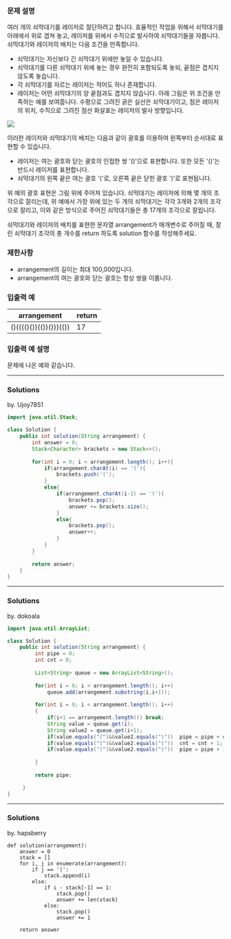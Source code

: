 ### 문제 설명
여러 개의 쇠막대기를 레이저로 절단하려고 합니다. 효율적인 작업을 위해서 쇠막대기를 아래에서 위로 겹쳐 놓고, 레이저를 위에서 수직으로 발사하여 쇠막대기들을 자릅니다. 쇠막대기와 레이저의 배치는 다음 조건을 만족합니다.

- 쇠막대기는 자신보다 긴 쇠막대기 위에만 놓일 수 있습니다.
- 쇠막대기를 다른 쇠막대기 위에 놓는 경우 완전히 포함되도록 놓되, 끝점은 겹치지 않도록 놓습니다.
- 각 쇠막대기를 자르는 레이저는 적어도 하나 존재합니다.
- 레이저는 어떤 쇠막대기의 양 끝점과도 겹치지 않습니다.
아래 그림은 위 조건을 만족하는 예를 보여줍니다. 수평으로 그려진 굵은 실선은 쇠막대기이고, 점은 레이저의 위치, 수직으로 그려진 점선 화살표는 레이저의 발사 방향입니다.

![](https://grepp-programmers.s3.amazonaws.com/files/ybm/dbd166625b/d3ae656b-bb7b-421c-9f74-fa9ea800b860.png)

이러한 레이저와 쇠막대기의 배치는 다음과 같이 괄호를 이용하여 왼쪽부터 순서대로 표현할 수 있습니다.

- 레이저는 여는 괄호와 닫는 괄호의 인접한 쌍 '()'으로 표현합니다. 또한 모든 '()'는 반드시 레이저를 표현합니다.
- 쇠막대기의 왼쪽 끝은 여는 괄호 '('로, 오른쪽 끝은 닫힌 괄호 ')'로 표현됩니다.

위 예의 괄호 표현은 그림 위에 주어져 있습니다.
쇠막대기는 레이저에 의해 몇 개의 조각으로 잘리는데, 위 예에서 가장 위에 있는 두 개의 쇠막대기는 각각 3개와 2개의 조각으로 잘리고, 이와 같은 방식으로 주어진 쇠막대기들은 총 17개의 조각으로 잘립니다.

쇠막대기와 레이저의 배치를 표현한 문자열 arrangement가 매개변수로 주어질 때, 잘린 쇠막대기 조각의 총 개수를 return 하도록 solution 함수를 작성해주세요.

### 제한사항
- arrangement의 길이는 최대 100,000입니다.
- arrangement의 여는 괄호와 닫는 괄호는 항상 쌍을 이룹니다.

### 입출력 예
|arrangement	|return|
|--|--|
|()(((()())(())()))(())|	17|

### 입출력 예 설명
문제에 나온 예와 같습니다.

---
### Solutions

by. Ujoy7851

```java
import java.util.Stack;

class Solution {
    public int solution(String arrangement) {
        int answer = 0;
        Stack<Character> brackets = new Stack<>();
        
        for(int i = 0; i < arrangement.length(); i++){
            if(arrangement.charAt(i) == '('){
                brackets.push('(');
            }
            else{
                if(arrangement.charAt(i-1) == '('){
                    brackets.pop();
                    answer += brackets.size();
                }
                else{
                    brackets.pop();
                    answer++;
                }
            }
        }
        
        return answer;
    }
}
```
---
### Solutions

by. dokoala

```java
import java.util.ArrayList;

class Solution {
    public int solution(String arrangement) {
		 int pipe = 0;
		 int cnt = 0;
		 
		 List<String> queue = new ArrayList<String>();
		 
		 for(int i = 0; i < arrangement.length(); i++)
			 queue.add(arrangement.substring(i,i+1));
		 		 
		 for(int i = 0; i < arrangement.length(); i++)
		 {
			 if(i+1 == arrangement.length()) break;
			 String value = queue.get(i);
			 String value2 = queue.get(i+1);
			 if(value.equals("(")&&value2.equals(")"))	pipe = pipe + cnt;
			 if(value.equals("(")&&value2.equals("("))  cnt = cnt + 1;
			 if(value.equals(")")&&value2.equals(")"))	pipe = pipe + 1; cnt = cnt - 1;
			 
		 }	
		 
		 return pipe;

	 }
}
```
---
### Solutions

by. hapsberry

```python3
def solution(arrangement):
    answer = 0
    stack = []
    for i, j in enumerate(arrangement):
        if j == '(':
            stack.append(i)
        else:
            if i - stack[-1] == 1:
                stack.pop()
                answer += len(stack)
            else:
                stack.pop()
                answer += 1

    return answer
```